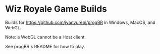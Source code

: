 # Wiz Royale Game Builds

Builds for https://github.com/jvanvurenj/progBR in Windows, MacOS, and WebGL. 

Note: a WebGL cannot be a Host client.

See progBR's README for how to play.
